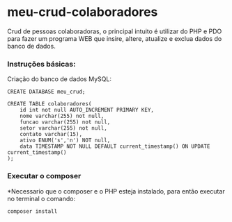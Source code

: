 # meu-crud-colaboradores
Crud de pessoas colaboradoras, o principal intuito é utilizar do PHP e PDO para fazer um programa WEB que insire, altere, atualize e exclua dados do banco de dados.

### Instruções básicas:

Criação do banco de dados MySQL:
```
CREATE DATABASE meu_crud;

CREATE TABLE colaboradores(
	id int not null AUTO_INCREMENT PRIMARY KEY, 
    nome varchar(255) not null,
    funcao varchar(255) not null,
    setor varchar(255) not null,
    contato varchar(15),
    ativo ENUM('s','n') NOT null,
    data TIMESTAMP NOT NULL DEFAULT current_timestamp() ON UPDATE current_timestamp()
);
```
### Executar o composer

*Necessario que o composer e o PHP esteja instalado, para então executar no terminal o comando:

```
composer install
```
